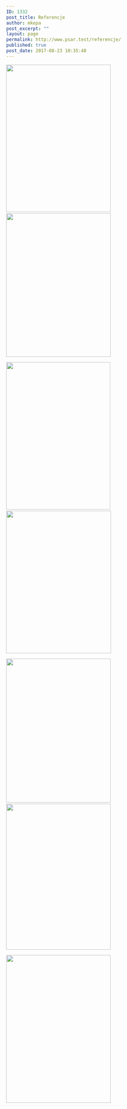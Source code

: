 ```yaml
---
ID: 1332
post_title: Referencje
author: mkepa
post_excerpt: ""
layout: page
permalink: http://www.psar.test/referencje/
published: true
post_date: 2017-08-23 10:35:48
---
```

<a href="http://www.psar.test/wp-content/uploads/2017/08/prezydent-miasta-rzeszowa.png"><img class="alignnone wp-image-1422" src="http://www.psar.test/wp-content/uploads/2017/08/prezydent-miasta-rzeszowa.png" alt="" width="280" height="394" /></a>    <a href="http://www.psar.test/wp-content/uploads/2017/08/łańcut.png"><img class="alignnone wp-image-1421" src="http://www.psar.test/wp-content/uploads/2017/08/łańcut.png" alt="" width="280" height="384" /></a>

<a href="http://www.psar.test/wp-content/uploads/2017/08/hospicjum-dla-dzieci.png"><img class="alignnone wp-image-1417" src="http://www.psar.test/wp-content/uploads/2017/08/hospicjum-dla-dzieci.png" alt="" width="279" height="394" /></a>     <a href="http://www.psar.test/wp-content/uploads/2017/08/wojewódzka-i-miejska-biblioteka-publiczna-w-rzeszowie.png"><img class="alignnone wp-image-1419" src="http://www.psar.test/wp-content/uploads/2017/08/wojewódzka-i-miejska-biblioteka-publiczna-w-rzeszowie.png" alt="" width="281" height="381" /></a>

<a href="http://www.psar.test/wp-content/uploads/2017/08/pko.png"><img class="alignnone wp-image-1415" src="http://www.psar.test/wp-content/uploads/2017/08/pko.png" alt="" width="280" height="385" /></a>     <a href="http://www.psar.test/wp-content/uploads/2017/08/fibrain.png"><img class="alignnone wp-image-1413" src="http://www.psar.test/wp-content/uploads/2017/08/fibrain.png" alt="" width="280" height="390" /></a>

<a href="http://www.psar.test/wp-content/uploads/2017/08/dyrektor-centrum-administracyjnego-do-obsługi-placówek-opiekuńczo-wychowawczych-w-Rzeszowie.png"><img class="alignnone wp-image-1411" src="http://www.psar.test/wp-content/uploads/2017/08/dyrektor-centrum-administracyjnego-do-obsługi-placówek-opiekuńczo-wychowawczych-w-Rzeszowie.png" alt="" width="280" height="395" /></a>